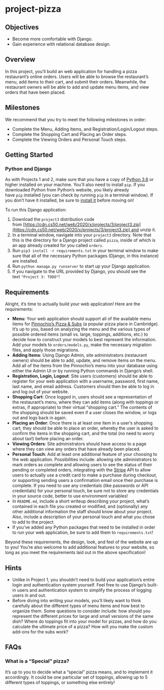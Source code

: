 # project-pizza

## **Objectives**

- Become more comfortable with Django.
- Gain experience with relational database design.

## **Overview**

In this project, you’ll build an web application for handling a pizza restaurant’s online orders. Users will be able to browse the restaurant’s menu, add items to their cart, and submit their orders. Meanwhile, the restaurant owners will be able to add and update menu items, and view orders that have been placed.

## **Milestones**

We recommend that you try to meet the following milestones in order:

- Complete the Menu, Adding Items, and Registration/Login/Logout steps.
- Complete the Shopping Cart and Placing an Order steps.
- Complete the Viewing Orders and Personal Touch steps.

## **Getting Started**

### **Python and Django**

As with Projects 1 and 2, make sure that you have a copy of [Python 3.6](https://www.python.org/downloads/) or higher installed on your machine. You’ll also need to install `pip`. If you downloaded Python from Python’s website, you likely already have `pip` installed (you can check by running `pip` in a terminal window). If you don’t have it installed, be sure to [install it](https://pip.pypa.io/en/stable/installing/) before moving on!

To run this Django application:

1. Download the `project3` distribution code from [https://cdn.cs50.net/web/2020/x/projects/3/project3.zip](https://cdn.cs50.net/web/2020/x/projects/3/project3.zip) and unzip it.
2. In a terminal window, navigate into your `project3` directory. Note that this is the directory for a Django project called `pizza`, inside of which is an app already created for you called `orders`.
3. Run `pip3 install -r requirements.txt` in your terminal window to make sure that all of the necessary Python packages (Django, in this instance) are installed.
4. Run `python manage.py runserver` to start up your Django application.
5. If you navigate to the URL provided by Django, you should see the text `"Project 3: TODO"`!

## **Requirements**

Alright, it’s time to actually build your web application! Here are the requirements:

- **Menu**: Your web application should support all of the available menu items for [Pinnochio’s Pizza & Subs](http://www.pinocchiospizza.net/menu.html) (a popular pizza place in Cambridge). It’s up to you, based on analyzing the menu and the various types of possible ordered items (small vs. large, toppings, additions, etc.) to decide how to construct your models to best represent the information. Add your models to `orders/models.py`, make the necessary migration files, and apply those migrations.
- **Adding Items**: Using Django Admin, site administrators (restaurant owners) should be able to add, update, and remove items on the menu. Add all of the items from the Pinnochio’s menu into your database using either the Admin UI or by running Python commands in Django’s shell.
- **Registration, Login, Logout**: Site users (customers) should be able to register for your web application with a username, password, first name, last name, and email address. Customers should then be able to log in and log out of your website.
- **Shopping Cart**: Once logged in, users should see a representation of the restaurant’s menu, where they can add items (along with toppings or extras, if appropriate) to their virtual “shopping cart.” The contents of the shopping should be saved even if a user closes the window, or logs out and logs back in again.
- **Placing an Order**: Once there is at least one item in a user’s shopping cart, they should be able to place an order, whereby the user is asked to confirm the items in the shopping cart, and the total (no need to worry about tax!) before placing an order.
- **Viewing Orders**: Site administrators should have access to a page where they can view any orders that have already been placed.
- **Personal Touch**: Add at least one additional feature of your choosing to the web application. Possibilities include: allowing site administrators to mark orders as complete and allowing users to see the status of their pending or completed orders, integrating with the [Stripe](https://stripe.com/docs) API to allow users to actually use a credit card to make a purchase during checkout, or supporting sending users a confirmation email once their purchase is complete. If you need to use any credentials (like passwords or API credentials) for your personal touch, be sure not to store any credentials in your source code, better to use environment variables!
- In `README.md`, include a short writeup describing your project, what’s contained in each file you created or modified, and (optionally) any other additional information the staff should know about your project. Also, include a description of your personal touch and what you chose to add to the project.
- If you’ve added any Python packages that need to be installed in order to run your web application, be sure to add them to `requirements.txt`!

Beyond these requirements, the design, look, and feel of the website are up to you! You’re also welcome to add additional features to your website, so long as you meet the requirements laid out in the above specification!

## **Hints**

- Unlike in Project 1, you shouldn’t need to build your application’s entire login and authentication system yourself. Feel free to use Django’s built-in users and authentication system to simplify the process of logging users in and out.
- Before diving into writing your models, you’ll likely want to think carefully about the different types of menu items and how best to organize them. Some questions to consider include: how should you represent the different prices for large and small versions of the same dish? Where do toppings fit into your model for pizzas, and how do you calculate the ultimate price of a pizza? How will you make the custom add-ons for the subs work?

## **FAQs**

### **What is a “Special” pizza?**

It’s up to you to decide what a “special” pizza means, and to implement it accordingly. It could be one particular set of toppings, allowing up to 5 different types of toppings, or something else entirely!
